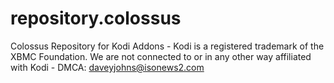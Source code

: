 # repository.colossus
Colossus Repository for Kodi Addons - Kodi is a registered trademark of the XBMC Foundation. We are not connected to or in any other way affiliated with Kodi - DMCA: daveyjohns@isonews2.com
